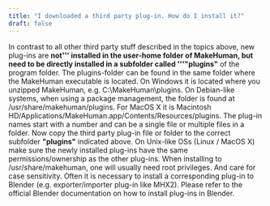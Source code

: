 ```yaml
---
title: "I downloaded a third party plug-in. How do I install it?"
draft: false
---
```


In contrast to all other third party stuff described in the topics above, new plug-ins are **not''' installed in the user-home folder of MakeHuman, but need to be directly installed in a subfolder called '''"plugins"** of the program folder. The plugins-folder can be found in the same folder where the MakeHuman executable is located. On Windows it is located where you unzipped MakeHuman, e.g. C:\MakeHuman\plugins. On Debian-like systems, when using a package management, the folder is found at /usr/share/makehuman/plugins. For MacOS X it is Macintosh HD/Applications/MakeHuman.app/Contents/Resources/plugins.
The plug-in names start with a number and can be a single file or multiple files in a folder. Now copy the third party plug-in file or folder to the correct subfolder **"plugins"** indicated above. On Unix-like OSs (Linux / MacOS X)  make sure the newly installed plug-ins have the same permissions/ownership as the other plug-ins. When installing to /usr/share/makehuman, one will usually need root privileges. And care for case sensitivity.
Often it is necessary to install a corresponding plug-in to Blender (e.g. exporter/importer plug-in like MHX2). Please refer to the official Blender documentation on how to install plug-ins in Blender.